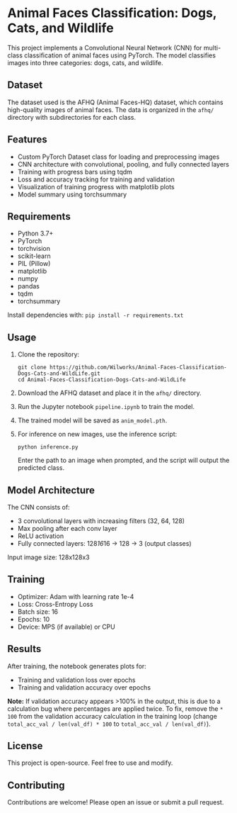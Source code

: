 # Animal Faces Classification: Dogs, Cats, and Wildlife

This project implements a Convolutional Neural Network (CNN) for multi-class classification of animal faces using PyTorch. The model classifies images into three categories: dogs, cats, and wildlife.

## Dataset

The dataset used is the AFHQ (Animal Faces-HQ) dataset, which contains high-quality images of animal faces. The data is organized in the `afhq/` directory with subdirectories for each class.

## Features

- Custom PyTorch Dataset class for loading and preprocessing images
- CNN architecture with convolutional, pooling, and fully connected layers
- Training with progress bars using tqdm
- Loss and accuracy tracking for training and validation
- Visualization of training progress with matplotlib plots
- Model summary using torchsummary

## Requirements

- Python 3.7+
- PyTorch
- torchvision
- scikit-learn
- PIL (Pillow)
- matplotlib
- numpy
- pandas
- tqdm
- torchsummary

Install dependencies with: `pip install -r requirements.txt`

## Usage

1. Clone the repository:
   ```
   git clone https://github.com/Wilworks/Animal-Faces-Classification-Dogs-Cats-and-WildLife.git
   cd Animal-Faces-Classification-Dogs-Cats-and-WildLife
   ```

2. Download the AFHQ dataset and place it in the `afhq/` directory.

3. Run the Jupyter notebook `pipeline.ipynb` to train the model.

4. The trained model will be saved as `anim_model.pth`.

5. For inference on new images, use the inference script:
   ```
   python inference.py
   ```
   Enter the path to an image when prompted, and the script will output the predicted class.

## Model Architecture

The CNN consists of:
- 3 convolutional layers with increasing filters (32, 64, 128)
- Max pooling after each conv layer
- ReLU activation
- Fully connected layers: 128*16*16 -> 128 -> 3 (output classes)

Input image size: 128x128x3

## Training

- Optimizer: Adam with learning rate 1e-4
- Loss: Cross-Entropy Loss
- Batch size: 16
- Epochs: 10
- Device: MPS (if available) or CPU

## Results

After training, the notebook generates plots for:
- Training and validation loss over epochs
- Training and validation accuracy over epochs

**Note:** If validation accuracy appears >100% in the output, this is due to a calculation bug where percentages are applied twice. To fix, remove the `* 100` from the validation accuracy calculation in the training loop (change `total_acc_val / len(val_df) * 100` to `total_acc_val / len(val_df)`).

## License

This project is open-source. Feel free to use and modify.

## Contributing

Contributions are welcome! Please open an issue or submit a pull request.
